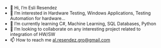 - 👋 Hi, I’m Esli Resendez
- 👀 I’m interested in Hardware Testing, Windows Applications, Testing Automation for hardware...
- 🌱 I’m currently learning C#, Machine Learning, SQL Databases, Python
- 💞️ I’m looking to collaborate on any interesting project related to integration of HW/SW
- 📫 How to reach me al.resendez.gro@gmail.com

<!---
AresendezG/AresendezG is a ✨ special ✨ repository because its `README.md` (this file) appears on your GitHub profile.
You can click the Preview link to take a look at your changes.
--->

